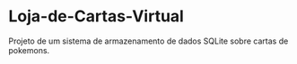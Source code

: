 # Loja-de-Cartas-Virtual
Projeto de um sistema de armazenamento de dados SQLite sobre cartas de pokemons.

